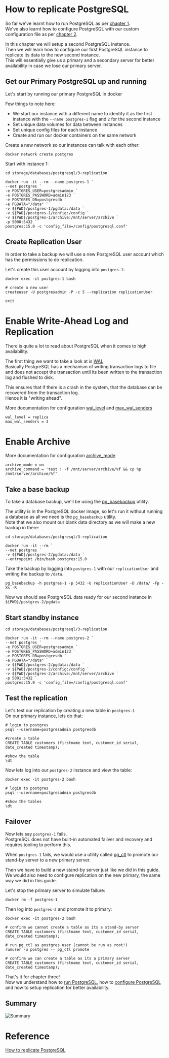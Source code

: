 # How to replicate PostgreSQL

So far we've learnt how to run PostgreSQL as per [chapter 1](../1-introduction/README.md). </br>
We've also learnt how to configure PostgreSQL with our custom configuration file as per [chapter 2](../2-configuration/README.md). </br>

In this chapter we will setup a second PostgreSQL instance. </br>
Then we will learn how to configure our first PostgreSQL instance to replicate its data to the new second instance. </br>
This will essentially give us a primary and a secondary server for better availability in case we lose our primary server. </br>

## Get our Primary PostgreSQL up and running

Let's start by running our primary PostgreSQL in docker </br>

Few things to note here: </br>
* We start our instance with a different name to identify it as the first instance with the `--name postgres-1` flag and `2` for the second instance
* Set unique data volumes for data between instances
* Set unique config files for each instance
* Create and run our docker containers on the same network 

Create a new network so our instances can talk with each other:

```
docker network create postgres
```

Start with instance 1: 

```
cd storage/databases/postgresql/3-replication

docker run -it --rm --name postgres-1 `
--net postgres `
-e POSTGRES_USER=postgresadmin `
-e POSTGRES_PASSWORD=admin123 `
-e POSTGRES_DB=postgresdb `
-e PGDATA="/data" `
-v ${PWD}/postgres-1/pgdata:/data `
-v ${PWD}/postgres-1/config:/config `
-v ${PWD}/postgres-1/archive:/mnt/server/archive `
-p 5000:5432 `
postgres:15.0 -c 'config_file=/config/postgresql.conf'
```

## Create Replication User

In order to take a backup we will use a new PostgreSQL user account which has the permissions to do replication. </br>

Let's create this user account by logging into `postgres-1`:

```
docker exec -it postgres-1 bash

# create a new user
createuser -U postgresadmin -P -c 5 --replication replicationUser

exit
```

# Enable Write-Ahead Log and Replication

There is quite a lot to read about PostgreSQL when it comes to high availability. </br>

The first thing we want to take a look at is [WAL](https://www.postgresql.org/docs/current/wal-intro.html) </br>
Basically PostgreSQL has a mechanism of writing transaction logs to file and does not accept the transaction until its been written to the transaction log and flushed to disk. </br>

This ensures that if there is a crash in the system, that the database can be recovered from the transaction log. </br>
Hence it is "writing ahead". </br>

More documentation for configuration [wal_level](https://www.postgresql.org/docs/current/runtime-config-wal.html) and [max_wal_senders](https://www.postgresql.org/docs/current/runtime-config-replication.html)
```
wal_level = replica
max_wal_senders = 3
```

# Enable Archive

More documentation for configuration [archive_mode](https://www.postgresql.org/docs/current/runtime-config-wal.html#GUC-ARCHIVE-MODE)

```
archive_mode = on
archive_command = 'test ! -f /mnt/server/archive/%f && cp %p /mnt/server/archive/%f'

```

## Take a base backup

To take a database backup, we'll be using the [pg_basebackup](https://www.postgresql.org/docs/current/app-pgbasebackup.html) utility. </br>

The utility is in the PostgreSQL docker image, so let's run it without running a database as all we need is the `pg_basebackup` utility. <br/>
Note that we also mount our blank data directory as we will make a new backup in there: 

```
cd storage/databases/postgresql/3-replication

docker run -it --rm `
--net postgres `
-v ${PWD}/postgres-2/pgdata:/data `
--entrypoint /bin/bash postgres:15.0
```

Take the backup by logging into `postgres-1` with our `replicationUser` and writing the backup to `/data`.

```
pg_basebackup -h postgres-1 -p 5432 -U replicationUser -D /data/ -Fp -Xs -R
```

Now we should see PostgreSQL data ready for our second instance in `${PWD}/postgres-2/pgdata`

## Start standby instance

```
cd storage/databases/postgresql/3-replication

docker run -it --rm --name postgres-2 `
--net postgres `
-e POSTGRES_USER=postgresadmin `
-e POSTGRES_PASSWORD=admin123 `
-e POSTGRES_DB=postgresdb `
-e PGDATA="/data" `
-v ${PWD}/postgres-2/pgdata:/data `
-v ${PWD}/postgres-2/config:/config `
-v ${PWD}/postgres-2/archive:/mnt/server/archive `
-p 5001:5432 `
postgres:15.0 -c 'config_file=/config/postgresql.conf'
```

## Test the replication

Let's test our replication by creating a new table in `postgres-1` </br>
On our primary instance, lets do that:

```
# login to postgres
psql --username=postgresadmin postgresdb

#create a table
CREATE TABLE customers (firstname text, customer_id serial, date_created timestamp);

#show the table
\dt
```

Now lets log into our `postgres-2` instance and view the table:

```
docker exec -it postgres-2 bash

# login to postgres
psql --username=postgresadmin postgresdb

#show the tables
\dt
```

## Failover 

Now lets say `postgres-1` fails. </br>
PostgreSQL does not have built-in automated failver and recovery and requires tooling to perform this. </br>

When `postgres-1` fails, we would use a utility called [pg_ctl](https://www.postgresql.org/docs/current/app-pg-ctl.html) to promote our stand-by server to a new primary server. </br>

Then we have to build a new stand-by server just like we did in this guide. </br>
We would also need to configure replication on the new primary, the same way we did in this guide. </br>

Let's stop the primary server to simulate failure:

```
docker rm -f postgres-1
```

Then log into `postgres-2` and promote it to primary:
```
docker exec -it postgres-2 bash

# confirm we cannot create a table as its a stand-by server
CREATE TABLE customers (firstname text, customer_id serial, date_created timestamp);

# run pg_ctl as postgres user (cannot be run as root!)
runuser -u postgres -- pg_ctl promote

# confirm we can create a table as its a primary server
CREATE TABLE customers (firstname text, customer_id serial, date_created timestamp);
```

That's it for chapter three! </br>
Now we understand how to [run PostgreSQL](../1-introduction/README.md), how to [configure PostgreSQL](../2-configuration/README.md) and how to setup replication for better availability.

## Summary


<img src="./summary.png" alt="Summary">


# Reference
[How to replicate PostgreSQL](https://github.com/marcel-dempers/docker-development-youtube-series/blob/master/storage/databases/postgresql/3-replication/README.md)


